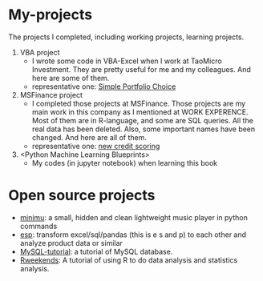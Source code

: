 # My-projects
The projects I completed, including working projects, learning projects.

1. VBA project
    - I wrote some code in VBA-Excel when I work at TaoMicro Investment. They are pretty useful for me and my colleagues. And here are some of them.
    - representative one: [Simple Portfolio Choice](https://github.com/nightttt7/My-projects/blob/master/VBA%20project/Simple%20Portfolio%20Choice%20-%20VBA%20code%20in%20Excel.txt)
2. MSFinance project
    - I completed those projects at MSFinance. Those projects are my main work in this company as I mentioned at WORK EXPERENCE. Most of them are in R-language, and some are SQL queries. All the real data has been deleted. Also, some important names have been changed. And here are all of them.
    - representative one: [new credit scoring](https://github.com/nightttt7/My-projects/blob/master/MSFinance%20project/new%20credit%20scoring%20model/step2/Model-score-screening_3_function_2.R)
3. \<Python Machine Learning Blueprints\>
    - My codes (in jupyter notebook) when learning this book

# Open source projects
- [minimu](https://github.com/nightttt7/minimu): a small, hidden and clean lightweight music player in python commands
- [esp](https://github.com/nightttt7/dataconvert/tree/master/esp): transform excel/sql/pandas (this is e s and p) to each other and analyze product data or similar
- [MySQL-tutorial](https://github.com/nightttt7/MySQL-tutorial): a tutorial of MySQL database.
- [Rweekends](https://github.com/nightttt7/Rweekends): A tutorial of using R to do data analysis and statistics analysis.
